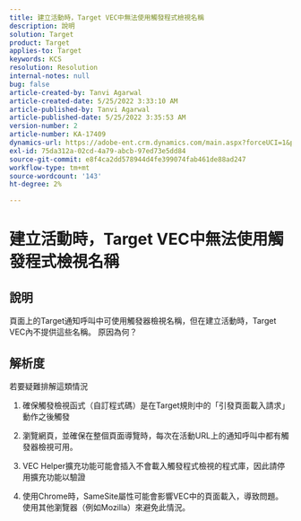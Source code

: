 ```yaml
---
title: 建立活動時，Target VEC中無法使用觸發程式檢視名稱
description: 說明
solution: Target
product: Target
applies-to: Target
keywords: KCS
resolution: Resolution
internal-notes: null
bug: false
article-created-by: Tanvi Agarwal
article-created-date: 5/25/2022 3:33:10 AM
article-published-by: Tanvi Agarwal
article-published-date: 5/25/2022 3:35:53 AM
version-number: 2
article-number: KA-17409
dynamics-url: https://adobe-ent.crm.dynamics.com/main.aspx?forceUCI=1&pagetype=entityrecord&etn=knowledgearticle&id=d992f462-dbdb-ec11-a7b6-0022480b05aa
exl-id: 75da312a-02cd-4a79-abcb-97ed73e5dd84
source-git-commit: e8f4ca2dd578944d4fe399074fab461de88ad247
workflow-type: tm+mt
source-wordcount: '143'
ht-degree: 2%

---
```


# 建立活動時，Target VEC中無法使用觸發程式檢視名稱

## 說明


頁面上的Target通知呼叫中可使用觸發器檢視名稱，但在建立活動時，Target VEC內不提供這些名稱。 原因為何？


## 解析度


若要疑難排解這類情況

1. 確保觸發檢視函式（自訂程式碼）是在Target規則中的「引發頁面載入請求」動作之後觸發

2. 瀏覽網頁，並確保在整個頁面導覽時，每次在活動URL上的通知呼叫中都有觸發器檢視可用。

3. VEC Helper擴充功能可能會插入不會載入觸發程式檢視的程式庫，因此請停用擴充功能以驗證

4. 使用Chrome時，SameSite屬性可能會影響VEC中的頁面載入，導致問題。 使用其他瀏覽器（例如Mozilla）來避免此情況。
